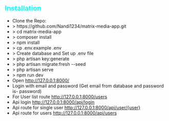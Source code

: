<h2 style="color:cyan">Installation</h2>
<ul>
    <li>Clone the Repo: <br> </li>
    <li style=""> > https://github.com/Nandi1234/matrix-media-app.git </li>
    <li> > cd matrix-media-app</li>
    <li> > composer install</li>
    <li> > npm install</li>
    <li> > cp .env.example .env</li>
    <li> > Create database and  Set up .env file</li>
    <li> > php artisan key:generate</li>
    <li> > php artisan migrate:fresh --seed</li>
    <li> > php artisan serve</li>
    <li> > npm run dev</li>
    <li> Open <a href="http://127.0.0.1:8000/">http://127.0.0.1:8000/</a> </li>
    <li> Login with email and password (Get email from database and password is- password)</li>
    <li> For User list route <a href="http://127.0.0.1:8000/users">http://127.0.0.1:8000/users</a> </li>
    <li> Api login <a href="http://127.0.0.1:8000/api/login">http://127.0.0.1:8000/api/login</a> </li>
    <li> Api route for single user <a href="http://127.0.0.1:8000/api/user/{user}">http://127.0.0.1:8000/api/user/{user}</a> </li>
    <li> Api route for users <a href="http://127.0.0.1:8000/api/users">http://127.0.0.1:8000/api/users</a> </li>
    </ul>

